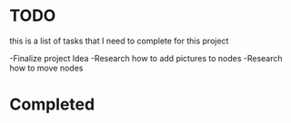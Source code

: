 # TODO

this is a list of tasks that I need to complete for this project

-Finalize project Idea
-Research how to add pictures to nodes
-Research how to move nodes


# Completed
